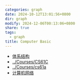 ```yaml
---
categories: graph
date: 2024-10-12T13:01:56+0800
dir: graph
modify: 2024-12-06T00:13:06+0800
share: true
tags:
  - graph
title: Computer Basic
---
```


- [体系结构](./%E4%BD%93%E7%B3%BB%E7%BB%93%E6%9E%84.md)
- [../Courses/CS61C](CS61C.md)
- [../Courses/cs61a](cs61a.md)
- [计算机网络](./%E8%AE%A1%E7%AE%97%E6%9C%BA%E7%BD%91%E7%BB%9C.md)